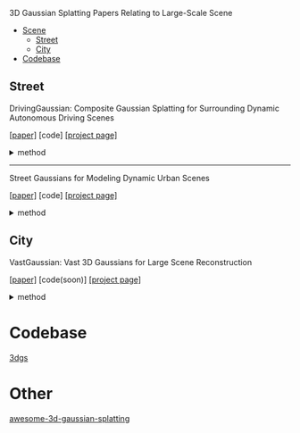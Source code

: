 
3D Gaussian Splatting Papers Relating to Large-Scale Scene


- [Scene](#3d-gaussian-splatting-papers-relating-to-large-scale-scene)
  - [Street](#Street)
  - [City](#City)
- [Codebase](#codebase)


## Street


DrivingGaussian: Composite Gaussian Splatting for Surrounding Dynamic Autonomous Driving Scenes

[[paper]](https://arxiv.org/pdf/2312.07920.pdf)  [code] [[project page]](https://pkuvdig.github.io/DrivingGaussian/)

<details>
<summary>method</summary>

<div class="image-container">
  <img src="assets/gaussiandriving.png" width="100%">
</div>

</details>

---

Street Gaussians for Modeling Dynamic Urban Scenes

[[paper]](https://arxiv.org/pdf/2401.01339.pdf)  [code] [[project page]](https://zju3dv.github.io/street_gaussians/)

<details>
<summary>method</summary>

<div class="image-container">
  <img src="assets/streetgaussian.png" width="100%">
</div>

</details>

## City

VastGaussian: Vast 3D Gaussians for Large Scene Reconstruction

[[paper]](https://arxiv.org/abs/2402.17427)  [code(soon)] [[project page]](https://vastgaussian.github.io/)

<details>
<summary>method</summary>

<div class="image-container">
  <img src="assets/vastgs1.png" width="100%">
  <img src="assets/vastgs2.png" width="100%">
</div>

</details>


# Codebase

[3dgs](https://github.com/graphdeco-inria/gaussian-splatting)


# Other

[awesome-3d-gaussian-splatting](https://github.com/MrNeRF/awesome-3D-gaussian-splatting)

